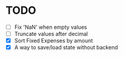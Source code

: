 # TODO

- [ ] Fix 'NaN' when empty values
- [ ] Truncate values after decimal
- [X] Sort Fixed Expenses by amount
- [X] A way to save/load state without backend
